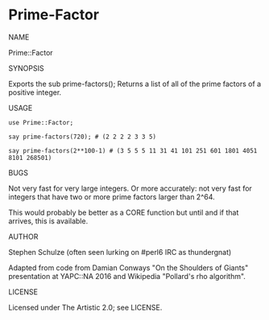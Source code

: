 # Prime-Factor

NAME

Prime::Factor

SYNOPSIS

Exports the sub prime-factors();
Returns a list of all of the prime factors of a positive integer.

USAGE

    use Prime::Factor;

    say prime-factors(720); # (2 2 2 2 3 3 5)

    say prime-factors(2**100-1) # (3 5 5 5 11 31 41 101 251 601 1801 4051 8101 268501)


BUGS

Not very fast for very large integers. Or more accurately: not very fast for
integers that have two or more prime factors larger than 2^64.

This would probably be better as a CORE function but until and if that arrives,
this is available.

AUTHOR

Stephen Schulze (often seen lurking on #perl6 IRC as thundergnat)

Adapted from code from Damian Conways "On the Shoulders of Giants"
presentation at YAPC::NA 2016 and Wikipedia "Pollard's rho algorithm".

LICENSE

Licensed under The Artistic 2.0; see LICENSE.
